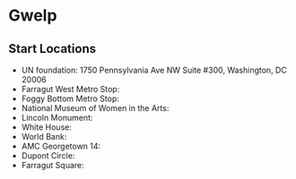 # Gwelp
## Start Locations  
- UN foundation: 1750 Pennsylvania Ave NW Suite #300, Washington, DC 20006
- Farragut West Metro Stop: 
- Foggy Bottom Metro Stop:
- National Museum of Women in the Arts:
- Lincoln Monument:
- White House:
- World Bank:
- AMC Georgetown 14:
- Dupont Circle: 
- Farragut Square:
